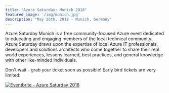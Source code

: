 ```yaml
---
title: "Azure Saturday: Munich 2018"
featured_image: '/img/munich.jpg'
description: "May 26th, 2018 - Munich, Germany"
---
```

Azure Saturday Munich is a free community-focused Azure event dedicated to educating and engaging members of the local technical community. Azure Saturday draws upon the expertise of local Azure IT professionals, developers and solutions architects who come together to share their real world experiences, lessons learned, best practices, and general knowledge with other like-minded individuals.

Don't wait - grab your ticket soon as possible! Early bird tickets are very limited:

<a href="https://www.eventbrite.de/e/azure-saturday-2018-registration-42274723837?ref=ebtn" target="_blank"><img src="https://www.eventbrite.de/custombutton?eid=42274723837" alt="Eventbrite - Azure Saturday 2018" /></a>